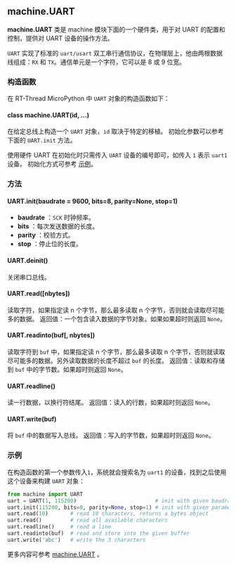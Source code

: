 ## machine.UART

**machine.UART** 类是 machine 模块下面的一个硬件类，用于对 UART 的配置和控制，提供对 UART 设备的操作方法。

`UART` 实现了标准的 `uart/usart` 双工串行通信协议，在物理层上，他由两根数据线组成：`RX` 和 `TX`。通信单元是一个字符，它可以是 8 或 9 位宽。

### 构造函数

在 RT-Thread MicroPython 中 `UART` 对象的构造函数如下：

#### **class machine.UART**(id, ...)
在给定总线上构造一个 `UART` 对象，`id` 取决于特定的移植。
初始化参数可以参考下面的 `UART.init` 方法。

使用硬件 UART 在初始化时只需传入 `UART` 设备的编号即可，如传入 `1` 表示 `uart1` 设备。
初始化方式可参考 [示例](#_3)。

### 方法

#### **UART.init**(baudrate = 9600, bits=8, parity=None, stop=1)
- **baudrate** ：`SCK` 时钟频率。
- **bits** ：每次发送数据的长度。
- **parity** ：校验方式。
- **stop** ：停止位的长度。

#### **UART.deinit**()
关闭串口总线。

#### **UART.read**([nbytes])
读取字符，如果指定读 n 个字节，那么最多读取 n 个字节，否则就会读取尽可能多的数据。
返回值：一个包含读入数据的字节对象。如果如果超时则返回 `None`。

#### **UART.readinto**(buf[, nbytes])
读取字符到 `buf` 中，如果指定读 n 个字节，那么最多读取 n 个字节，否则就读取尽可能多的数据。另外读取数据的长度不超过 `buf` 的长度。
返回值：读取和存储到 `buf` 中的字节数。如果超时则返回 `None`。

#### **UART.readline**()
读一行数据，以换行符结尾。
返回值：读入的行数，如果超时则返回 `None`。

#### **UART.write**(buf)
将 `buf` 中的数据写入总线。
返回值：写入的字节数，如果超时则返回 `None`。

### 示例

在构造函数的第一个参数传入`1`，系统就会搜索名为 `uart1` 的设备，找到之后使用这个设备来构建 `UART` 对象：

```python
from machine import UART
uart = UART(1, 115200)                         # init with given baudrate
uart.init(115200, bits=8, parity=None, stop=1) # init with given parameters
uart.read(10)       # read 10 characters, returns a bytes object
uart.read()         # read all available characters
uart.readline()     # read a line
uart.readinto(buf)  # read and store into the given buffer
uart.write('abc')   # write the 3 characters
```

  更多内容可参考 [machine.UART](http://docs.micropython.org/en/latest/pyboard/library/machine.UART.html) 。
